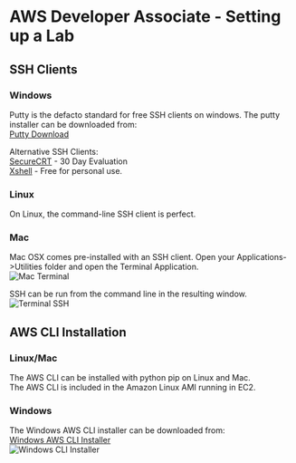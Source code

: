 # AWS Developer Associate - Setting up a Lab


## SSH Clients  

### Windows
Putty is the defacto standard for free SSH clients on windows.  The putty installer can be downloaded from:  
[Putty Download](https://www.chiark.greenend.org.uk/~sgtatham/putty/latest.html)

Alternative SSH Clients:  
[SecureCRT](https://www.vandyke.com/products/securecrt/) - 30 Day Evaluation  
[Xshell](https://www.netsarang.com/products/xsh_overview.html) - Free for personal use.

### Linux
On Linux, the command-line SSH client is perfect.

### Mac
Mac OSX comes pre-installed with an SSH client.  Open your Applications->Utilities folder and open the Terminal Application.  
![Mac Terminal](https://bitbucket.org/awsdevguru/awsdevassoc/raw/cd3108e6d85d08f561136505f372f2728048a562/03._Setting_up_a_Lab/images/terminal_ssh.png)

SSH can be run from the command line in the resulting window.  
![Terminal SSH](https://bitbucket.org/awsdevguru/awsdevassoc/raw/cd3108e6d85d08f561136505f372f2728048a562/03._Setting_up_a_Lab/images/terminal_ssh.png)


## AWS CLI Installation

### Linux/Mac
The AWS CLI can be installed with python pip on Linux and Mac.  
The AWS CLI is included in the Amazon Linux AMI running in EC2.  

### Windows
The Windows AWS CLI installer can be downloaded from:  
[Windows AWS CLI Installer](https://docs.aws.amazon.com/cli/latest/userguide/awscli-install-windows.html)  
![Windows CLI Installer](https://bitbucket.org/awsdevguru/awsdevassoc/raw/cd3108e6d85d08f561136505f372f2728048a562/03._Setting_up_a_Lab/images/windows_aws_cli_version.PNG)
